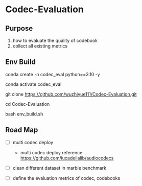 # Codec-Evaluation

## Purpose

1. how to evaluate the quality of codebook
2. collect all existing metrics

## Env Build

conda create -n codec_eval python==3.10 -y

conda activate codec_eval

git clone https://github.com/wuzhiyue111/Codec-Evaluation.git

cd Codec-Evaluation

bash env_build.sh

## Road Map

- [ ] multi codec deploy
    - multi codec deploy reference: https://github.com/lucadellalib/audiocodecs
- [ ] clean different dataset in marble benchmark
- [ ] define the evaluation metrics of codec, codebooks




